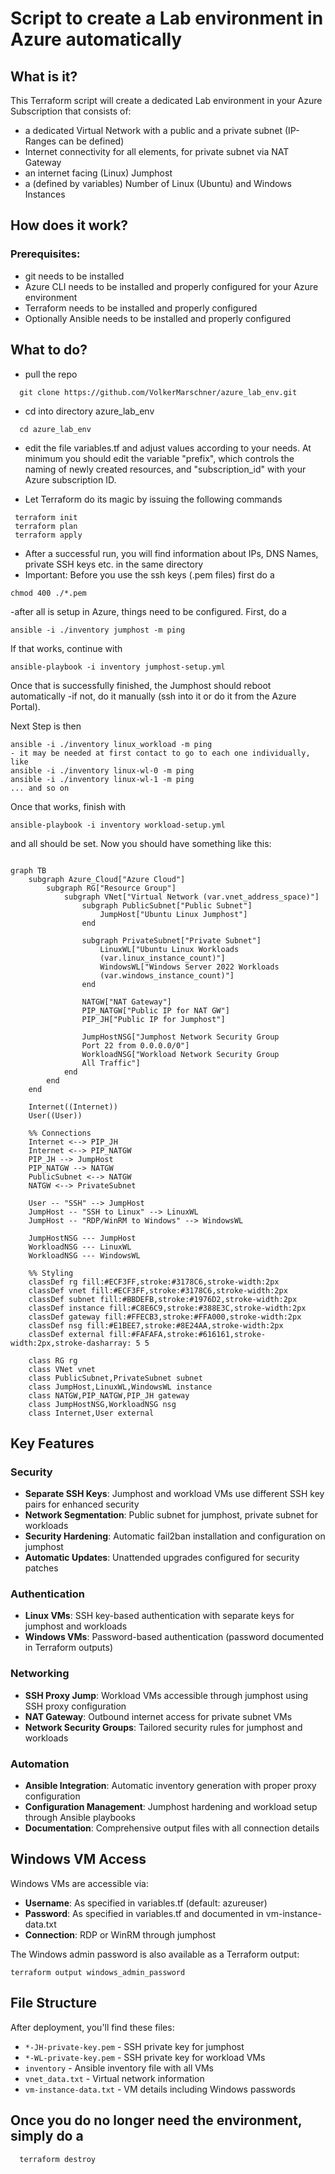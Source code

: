 # Script to create a Lab environment in Azure automatically

## What is it?
This Terraform script will create a dedicated Lab environment in your Azure Subscription that consists of:
- a dedicated Virtual Network with a public and a private subnet (IP-Ranges can be defined)
- Internet connectivity for all elements, for private subnet via NAT Gateway
- an internet facing (Linux) Jumphost
- a (defined by variables) Number of Linux (Ubuntu) and Windows Instances

## How does it work?

### Prerequisites:
- git needs to be installed
- Azure CLI needs to be installed and properly configured for your Azure environment
- Terraform needs to be installed and properly configured
- Optionally Ansible needs to be installed and properly configured

## What to do?

- pull the repo
```
  git clone https://github.com/VolkerMarschner/azure_lab_env.git
```
- cd into directory azure_lab_env
```
  cd azure_lab_env
```
- edit the file variables.tf and adjust values according to your needs. At minimum you should edit the variable "prefix", which controls the naming of newly created resources, and "subscription_id" with your Azure subscription ID.
 
- Let Terraform do its magic by issuing the following commands
```
 terraform init
 terraform plan
 terraform apply
```
- After a successful run, you will find information about IPs, DNS Names, private SSH keys etc. in the same directory
- Important: Before you use the ssh keys (.pem files) first do a
```
chmod 400 ./*.pem
```
-after all is setup in Azure, things need to be configured. First, do a
```
ansible -i ./inventory jumphost -m ping
```
If that works, continue with
```
ansible-playbook -i inventory jumphost-setup.yml
```
Once that is successfully finished, the Jumphost should reboot automatically -if not, do it manually (ssh into it or do it from the Azure Portal).

Next Step is then
```
ansible -i ./inventory linux_workload -m ping
- it may be needed at first contact to go to each one individually, like
ansible -i ./inventory linux-wl-0 -m ping
ansible -i ./inventory linux-wl-1 -m ping
... and so on
```
Once that works, finish with
```
ansible-playbook -i inventory workload-setup.yml
```
and all should be set. Now you should have something like this:

```mermaid

graph TB
    subgraph Azure_Cloud["Azure Cloud"]
        subgraph RG["Resource Group"]
            subgraph VNet["Virtual Network (var.vnet_address_space)"]
                subgraph PublicSubnet["Public Subnet"]
                    JumpHost["Ubuntu Linux Jumphost"]
                end
                
                subgraph PrivateSubnet["Private Subnet"]
                    LinuxWL["Ubuntu Linux Workloads
                    (var.linux_instance_count)"]
                    WindowsWL["Windows Server 2022 Workloads
                    (var.windows_instance_count)"]
                end
                
                NATGW["NAT Gateway"]
                PIP_NATGW["Public IP for NAT GW"]
                PIP_JH["Public IP for Jumphost"]
                
                JumpHostNSG["Jumphost Network Security Group
                Port 22 from 0.0.0.0/0"]
                WorkloadNSG["Workload Network Security Group
                All Traffic"]
            end
        end
    end
    
    Internet((Internet))
    User((User))
    
    %% Connections
    Internet <--> PIP_JH
    Internet <--> PIP_NATGW
    PIP_JH --> JumpHost
    PIP_NATGW --> NATGW
    PublicSubnet <--> NATGW
    NATGW <--> PrivateSubnet
    
    User -- "SSH" --> JumpHost
    JumpHost -- "SSH to Linux" --> LinuxWL
    JumpHost -- "RDP/WinRM to Windows" --> WindowsWL
    
    JumpHostNSG --- JumpHost
    WorkloadNSG --- LinuxWL
    WorkloadNSG --- WindowsWL
    
    %% Styling
    classDef rg fill:#ECF3FF,stroke:#3178C6,stroke-width:2px
    classDef vnet fill:#ECF3FF,stroke:#3178C6,stroke-width:2px
    classDef subnet fill:#BBDEFB,stroke:#1976D2,stroke-width:2px
    classDef instance fill:#C8E6C9,stroke:#388E3C,stroke-width:2px
    classDef gateway fill:#FFECB3,stroke:#FFA000,stroke-width:2px
    classDef nsg fill:#E1BEE7,stroke:#8E24AA,stroke-width:2px
    classDef external fill:#FAFAFA,stroke:#616161,stroke-width:2px,stroke-dasharray: 5 5
    
    class RG rg
    class VNet vnet
    class PublicSubnet,PrivateSubnet subnet
    class JumpHost,LinuxWL,WindowsWL instance
    class NATGW,PIP_NATGW,PIP_JH gateway
    class JumpHostNSG,WorkloadNSG nsg
    class Internet,User external
```
    

## Key Features

### Security
- **Separate SSH Keys**: Jumphost and workload VMs use different SSH key pairs for enhanced security
- **Network Segmentation**: Public subnet for jumphost, private subnet for workloads
- **Security Hardening**: Automatic fail2ban installation and configuration on jumphost
- **Automatic Updates**: Unattended upgrades configured for security patches

### Authentication
- **Linux VMs**: SSH key-based authentication with separate keys for jumphost and workloads
- **Windows VMs**: Password-based authentication (password documented in Terraform outputs)

### Networking
- **SSH Proxy Jump**: Workload VMs accessible through jumphost using SSH proxy configuration
- **NAT Gateway**: Outbound internet access for private subnet VMs
- **Network Security Groups**: Tailored security rules for jumphost and workloads

### Automation
- **Ansible Integration**: Automatic inventory generation with proper proxy configuration
- **Configuration Management**: Jumphost hardening and workload setup through Ansible playbooks
- **Documentation**: Comprehensive output files with all connection details

## Windows VM Access

Windows VMs are accessible via:
- **Username**: As specified in variables.tf (default: azureuser)  
- **Password**: As specified in variables.tf and documented in vm-instance-data.txt
- **Connection**: RDP or WinRM through jumphost

The Windows admin password is also available as a Terraform output:
```
terraform output windows_admin_password
```

## File Structure

After deployment, you'll find these files:
- `*-JH-private-key.pem` - SSH private key for jumphost
- `*-WL-private-key.pem` - SSH private key for workload VMs
- `inventory` - Ansible inventory file with all VMs
- `vnet_data.txt` - Virtual network information
- `vm-instance-data.txt` - VM details including Windows passwords

## Once you do no longer need the environment, simply do a
```
  terraform destroy
```